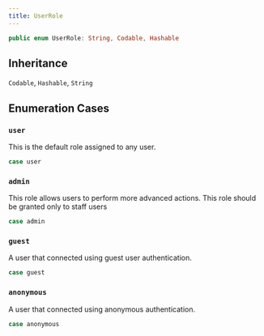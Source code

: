 ```yaml
---
title: UserRole
---
```


``` swift
public enum UserRole: String, Codable, Hashable 
```

## Inheritance

`Codable`, `Hashable`, `String`

## Enumeration Cases

### `user`

This is the default role assigned to any user.

``` swift
case user
```

### `admin`

This role allows users to perform more advanced actions. This role should be granted only to staff users

``` swift
case admin
```

### `guest`

A user that connected using guest user authentication.

``` swift
case guest
```

### `anonymous`

A user that connected using anonymous authentication.

``` swift
case anonymous
```
